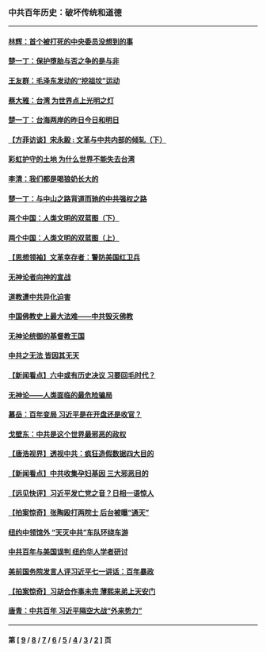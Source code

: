 ### 中共百年历史：破坏传统和道德
---
#### [林辉：首个被打死的中央委员没想到的事](../../pages/nf1176114/n13987400.md?06170430) 
#### [楚一丁：保护堕胎与否之争的是与非](../../pages/nf1176114/n13815642.md?06170430) 
#### [王友群：毛泽东发动的“挖祖坟”运动](../../pages/nf1176114/n13723639.md?06170430) 
#### [蔡大雅：台湾 为世界点上光明之灯](../../pages/nf1176114/n13531530.md?06170430) 
#### [楚一丁：台海两岸的昨日今日和明日](../../pages/nf1176114/n13531468.md?06170430) 
#### [【方菲访谈】宋永毅 : 文革与中共内部的倾轧（下）](../../pages/nf1176114/n13486836.md?06170430) 
#### [彩虹护守的土地 为什么世界不能失去台湾](../../pages/nf1176114/n13476849.md?06170430) 
#### [李清：我们都是喝狼奶长大的](../../pages/nf1176114/n13471478.md?06170430) 
#### [楚一丁：与中山之路背道而驰的中共强权之路](../../pages/nf1176114/n13437270.md?06170430) 
#### [两个中国：人类文明的双蓝图（下）](../../pages/nf1176114/n13423132.md?06170430) 
#### [两个中国：人类文明的双蓝图（上）](../../pages/nf1176114/n13422687.md?06170430) 
#### [【思想领袖】文革幸存者：警防美国红卫兵](../../pages/nf1176114/n13339289.md?06170430) 
#### [无神论者向神的宣战](../../pages/nf1176114/n13281535.md?06170430) 
#### [道教遭中共异化迫害](../../pages/nf1176114/n13281463.md?06170430) 
#### [中国佛教史上最大法难——中共毁灭佛教](../../pages/nf1176114/n13281397.md?06170430) 
#### [无神论统御的基督教王国](../../pages/nf1176114/n13281280.md?06170430) 
#### [中共之无法 皆因其无天](../../pages/nf1176114/n13281088.md?06170430) 
#### [【新闻看点】六中或有历史决议 习要回毛时代？](../../pages/nf1176114/n13222895.md?06170430) 
#### [无神论——人类面临的最危险骗局](../../pages/nf1176114/n13196137.md?06170430) 
#### [慕岳：百年变局 习近平是在开盘还是收官？](../../pages/nf1176114/n13206516.md?06170430) 
#### [戈壁东：中共是这个世界最邪恶的政权](../../pages/nf1176114/n13085641.md?06170430) 
#### [【唐浩视界】透视中共：疯狂造假数据四大目的](../../pages/nf1176114/n13080590.md?06170430) 
#### [【新闻看点】中共收集孕妇基因 三大邪恶目的](../../pages/nf1176114/n13077182.md?06170430) 
#### [【远见快评】习近平发亡党之音？日相一语惊人](../../pages/nf1176114/n13074809.md?06170430) 
#### [【拍案惊奇】张陶殴打两院士 后台被曝“通天”](../../pages/nf1176114/n13070496.md?06170430) 
#### [纽约中领馆外 “天灭中共”车队环绕车游](../../pages/nf1176114/n13070693.md?06170430) 
#### [中共百年与美国误判 纽约华人学者研讨](../../pages/nf1176114/n13067969.md?06170430) 
#### [美前国务院发言人评习近平七一讲话：百年暴政](../../pages/nf1176114/n13066986.md?06170430) 
#### [【拍案惊奇】习胡合作事未完 薄熙来弟上天安门](../../pages/nf1176114/n13065867.md?06170430) 
#### [唐青：中共百年 习近平隔空大战“外来势力”](../../pages/nf1176114/n13065976.md?06170430) 

---
#### 第 [ [9](./9.md?06170430) / [8](./8.md?06170430) / [7](./7.md?06170430) / [6](./6.md?06170430) / [5](./5.md?06170430) / [4](./4.md?06170430) / [3](./3.md?06170430) / [2](./2.md?06170430) ] 页
